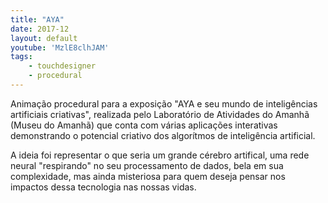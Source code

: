 ```yaml
---
title: "AYA"
date: 2017-12
layout: default
youtube: 'MzlE8clhJAM'
tags:
	- touchdesigner
	- procedural
---
```


Animação procedural para a exposição "AYA e seu mundo de inteligências artificiais criativas", realizada pelo Laboratório de Atividades do Amanhã (Museu do Amanhã) que conta com várias aplicações interativas demonstrando o potencial criativo dos algorítmos de inteligência artificial.

A ideia foi representar o que seria um grande cérebro artifical, uma rede neural "respirando" no seu processamento de dados, bela em sua complexidade, mas ainda misteriosa para quem deseja pensar nos impactos dessa tecnologia nas nossas vidas.
